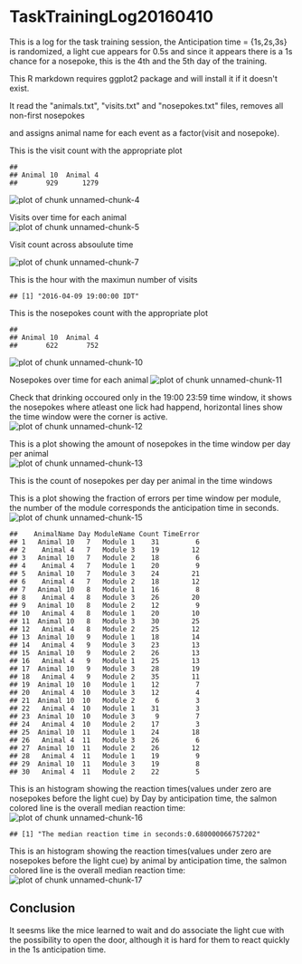 TaskTrainingLog20160410
=======================

This is a log for the task training session, the Anticipation time = {1s,2s,3s} is randomized, a light cue appears for 0.5s and since it appears there is a 1s chance for a nosepoke, this is the 4th and the 5th day of the training. 



This R markdown requires ggplot2 package and will install it if it doesn't exist.  


It read the "animals.txt", "visits.txt" and "nosepokes.txt" files, removes all non-first nosepokes    

and assigns animal name for each event as a factor(visit and nosepoke).  



This is the visit count with the appropriate plot  

```
## 
## Animal 10  Animal 4 
##       929      1279
```

![plot of chunk unnamed-chunk-4](figure/unnamed-chunk-4-1.png)

Visits over time for each animal   
![plot of chunk unnamed-chunk-5](figure/unnamed-chunk-5-1.png)

Visit count across absoulute time  


![plot of chunk unnamed-chunk-7](figure/unnamed-chunk-7-1.png)



This is the hour with the maximun number of visits  

```
## [1] "2016-04-09 19:00:00 IDT"
```


This is the nosepokes count with the appropriate plot 

```
## 
## Animal 10  Animal 4 
##       622       752
```

![plot of chunk unnamed-chunk-10](figure/unnamed-chunk-10-1.png)


Nosepokes over time for each animal
![plot of chunk unnamed-chunk-11](figure/unnamed-chunk-11-1.png)

Check that drinking occoured only in the 19:00 23:59 time window, it shows the nosepokes where atleast one lick had happend, horizontal lines show the time window were the corner is active.
![plot of chunk unnamed-chunk-12](figure/unnamed-chunk-12-1.png)


This is a plot showing the amount of nosepokes in the time window per day per animal  
![plot of chunk unnamed-chunk-13](figure/unnamed-chunk-13-1.png)

This is the count of nosepokes per day per animal in the time windows


This is a plot showing the fraction of errors per time window per module,
the number of the module corresponds the anticipation time in seconds.
![plot of chunk unnamed-chunk-15](figure/unnamed-chunk-15-1.png)

```
##    AnimalName Day ModuleName Count TimeError
## 1   Animal 10   7   Module 1    31         6
## 2    Animal 4   7   Module 3    19        12
## 3   Animal 10   7   Module 2    18         6
## 4    Animal 4   7   Module 1    20         9
## 5   Animal 10   7   Module 3    24        21
## 6    Animal 4   7   Module 2    18        12
## 7   Animal 10   8   Module 1    16         8
## 8    Animal 4   8   Module 3    26        20
## 9   Animal 10   8   Module 2    12         9
## 10   Animal 4   8   Module 1    20        10
## 11  Animal 10   8   Module 3    30        25
## 12   Animal 4   8   Module 2    25        12
## 13  Animal 10   9   Module 1    18        14
## 14   Animal 4   9   Module 3    23        13
## 15  Animal 10   9   Module 2    26        13
## 16   Animal 4   9   Module 1    25        13
## 17  Animal 10   9   Module 3    28        19
## 18   Animal 4   9   Module 2    35        11
## 19  Animal 10  10   Module 1    12         7
## 20   Animal 4  10   Module 3    12         4
## 21  Animal 10  10   Module 2     6         3
## 22   Animal 4  10   Module 1    31         3
## 23  Animal 10  10   Module 3     9         7
## 24   Animal 4  10   Module 2    17         3
## 25  Animal 10  11   Module 1    24        18
## 26   Animal 4  11   Module 3    26         6
## 27  Animal 10  11   Module 2    26        12
## 28   Animal 4  11   Module 1    19         9
## 29  Animal 10  11   Module 3    19         8
## 30   Animal 4  11   Module 2    22         5
```

This is an histogram showing the reaction times(values under zero are nosepokes before the light cue) by Day by anticipation time, the salmon colored line is the overall median reaction time:
![plot of chunk unnamed-chunk-16](figure/unnamed-chunk-16-1.png)

```
## [1] "The median reaction time in seconds:0.680000066757202"
```
This is an histogram showing the reaction times(values under zero are nosepokes before the light cue) by animal by anticipation time, the salmon colored line is the overall median reaction time:
![plot of chunk unnamed-chunk-17](figure/unnamed-chunk-17-1.png)

## Conclusion
It seesms like the mice learned to wait and do associate the light cue with the possibility to open the door, although it is hard for them to react quickly in the 1s anticipation time.
